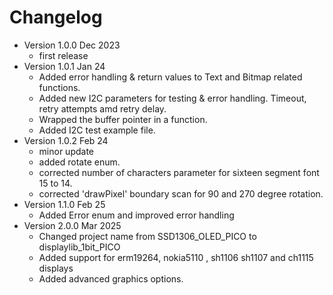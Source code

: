 # Changelog

* Version 1.0.0 Dec 2023
	* first release
* Version 1.0.1 Jan 24
	* Added error handling & return values to Text and 
		Bitmap related functions.
	* Added new I2C parameters for testing & error handling. 
		Timeout, retry attempts amd retry delay.
	* Wrapped the buffer pointer in a function.
	* Added I2C test example file. 
* Version 1.0.2 Feb 24
	* minor update
	* added rotate enum.
	* corrected number of characters parameter for sixteen segment font 15 to 14.
	* corrected 'drawPixel' boundary scan for 90 and 270 degree rotation. 
* Version 1.1.0 Feb 25
	* Added Error enum and improved error handling 
* Version 2.0.0 Mar 2025
	* Changed project name from SSD1306_OLED_PICO to displaylib_1bit_PICO
	* Added support for erm19264, nokia5110 , sh1106 sh1107 and ch1115 displays
	* Added advanced graphics options.

